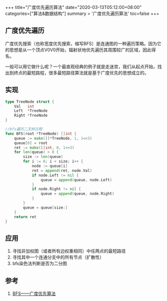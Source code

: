 +++
title="广度优先遍历算法"
date="2020-03-13T05:12:00+08:00"
categories=["算法&数据结构"]
summary = '广度优先遍历算法'
toc=false
+++

广度优先遍历
------------

广度优先搜索（也称宽度优先搜索，缩写BFS）是连通图的一种遍历策略。因为它的思想是从一个顶点V0V0开始，辐射状地优先遍历其周围较广的区域，因此得名。

一般可以用它做什么呢？一个最直观经典的例子就是走迷宫，我们从起点开始，找出到终点的最短路程，很多最短路径算法就是基于广度优先的思想成立的。

实现
----

```go
type TreeNode struct {
	Val   int
	Left  *TreeNode
	Right *TreeNode
}

//bfs遍历二叉树过程
func BFS(root *TreeNode) []int {
	queue := make([]*TreeNode, 1, 1<<3)
	queue[0] = root
	ret := make([]int, 0, 1<<3)
	for len(queue) > 0 {
		size := len(queue)
		for i := 0; i < size; i++ {
			node := queue[i]
			ret = append(ret, node.Val)
			if node.Left != nil {
				queue = append(queue, node.Left)
			}
			if node.Right != nil {
				queue = append(queue, node.Right)
			}
		}
		queue = queue[size:]
	}
	return ret
}
```

应用
----

1.	寻找非加权图（或者所有边权重相同）中任两点的最短路径
2.	寻找其中一个连通分支中的所有节点（扩散性）
3.	bfs染色法判断是否为二分图

参考
----

1.	[BFS——广度优先算法](https://blog.csdn.net/g11d111/article/details/76169861)

